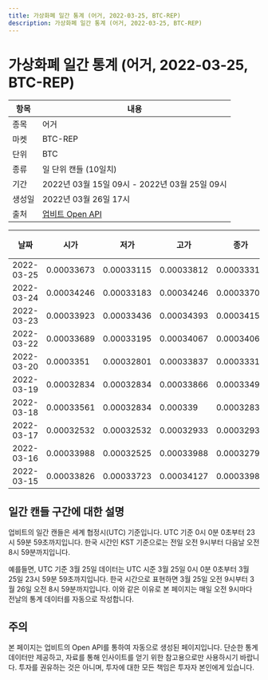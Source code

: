 ```yaml
---
title: 가상화폐 일간 통계 (어거, 2022-03-25, BTC-REP)
description: 가상화폐 일간 통계 (어거, 2022-03-25, BTC-REP)
---
```


가상화폐 일간 통계 (어거, 2022-03-25, BTC-REP)
===

|항목|내용|
|--|--|
|종목|어거|
|마켓|BTC-REP|
|단위|BTC|
|종류|일 단위 캔들 (10일치)|
|기간|2022년 03월 15일 09시 - 2022년 03월 25일 09시|
|생성일|2022년 03월 26일 17시|
|출처|[업비트 Open API](https://docs.upbit.com)|


|날짜|시가|저가|고가|종가|비고|
|--|--|--|--|--|--|
|2022-03-25|0.00033673|0.00033115|0.00033812|0.00033314|    |
|2022-03-24|0.00034246|0.00033183|0.00034246|0.00033704|    |
|2022-03-23|0.00033923|0.00033436|0.00034393|0.00034154|    |
|2022-03-22|0.00033689|0.00033195|0.00034067|0.00034067|    |
|2022-03-20|0.0003351|0.00032801|0.00033837|0.00033315|    |
|2022-03-19|0.00032834|0.00032834|0.00033866|0.0003349|    |
|2022-03-18|0.00033561|0.00032834|0.000339|0.00032834|    |
|2022-03-17|0.00032532|0.00032532|0.00032933|0.00032933|    |
|2022-03-16|0.00033988|0.00032525|0.00033988|0.00032799|    |
|2022-03-15|0.00033826|0.00033723|0.00034127|0.00033988|    |


일간 캔들 구간에 대한 설명
---


업비트의 일간 캔들은 세계 협정시(UTC) 기준입니다. 
UTC 기준 0시 0분 0초부터 23시 59분 59초까지입니다. 
한국 시간인 KST 기준으로는 전일 오전 9시부터 다음날 오전 8시 59분까지입니다. 


예를들면, UTC 기준 3월 25일 데이터는 UTC 시준 3월 25일 0시 0분 0초부터 3월 25일 23시 59분 59초까지입니다. 
한국 시간으로 표현하면 3월 25일 오전 9시부터 3월 26일 오전 8시 59분까지입니다. 
이와 같은 이유로 본 페이지는 매일 오전 9시마다 전날의 통계 데이터를 자동으로 작성합니다. 


주의
---


본 페이지는 업비트의 Open API를 통하여 자동으로 생성된 페이지입니다. 
단순한 통계 데이터만 제공하고, 자료를 통해 인사이트를 얻기 위한 참고용으로만 사용하시기 바랍니다. 
투자를 권유하는 것은 아니며, 투자에 대한 모든 책임은 투자자 본인에게 있습니다. 
